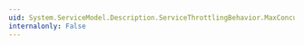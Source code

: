 ```yaml
---
uid: System.ServiceModel.Description.ServiceThrottlingBehavior.MaxConcurrentInstances
internalonly: False
---
```

